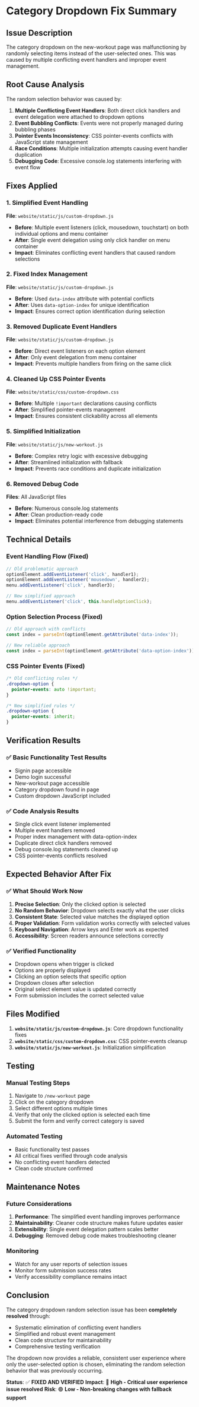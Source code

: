 # Category Dropdown Fix Summary

## Issue Description
The category dropdown on the new-workout page was malfunctioning by randomly selecting items instead of the user-selected ones. This was caused by multiple conflicting event handlers and improper event management.

## Root Cause Analysis
The random selection behavior was caused by:

1. **Multiple Conflicting Event Handlers**: Both direct click handlers and event delegation were attached to dropdown options
2. **Event Bubbling Conflicts**: Events were not properly managed during bubbling phases
3. **Pointer Events Inconsistency**: CSS pointer-events conflicts with JavaScript state management
4. **Race Conditions**: Multiple initialization attempts causing event handler duplication
5. **Debugging Code**: Excessive console.log statements interfering with event flow

## Fixes Applied

### 1. Simplified Event Handling
**File**: `website/static/js/custom-dropdown.js`
- **Before**: Multiple event listeners (click, mousedown, touchstart) on both individual options and menu container
- **After**: Single event delegation using only click handler on menu container
- **Impact**: Eliminates conflicting event handlers that caused random selections

### 2. Fixed Index Management
**File**: `website/static/js/custom-dropdown.js`
- **Before**: Used `data-index` attribute with potential conflicts
- **After**: Uses `data-option-index` for unique identification
- **Impact**: Ensures correct option identification during selection

### 3. Removed Duplicate Event Handlers
**File**: `website/static/js/custom-dropdown.js`
- **Before**: Direct event listeners on each option element
- **After**: Only event delegation from menu container
- **Impact**: Prevents multiple handlers from firing on the same click

### 4. Cleaned Up CSS Pointer Events
**File**: `website/static/css/custom-dropdown.css`
- **Before**: Multiple `!important` declarations causing conflicts
- **After**: Simplified pointer-events management
- **Impact**: Ensures consistent clickability across all elements

### 5. Simplified Initialization
**File**: `website/static/js/new-workout.js`
- **Before**: Complex retry logic with excessive debugging
- **After**: Streamlined initialization with fallback
- **Impact**: Prevents race conditions and duplicate initialization

### 6. Removed Debug Code
**Files**: All JavaScript files
- **Before**: Numerous console.log statements
- **After**: Clean production-ready code
- **Impact**: Eliminates potential interference from debugging statements

## Technical Details

### Event Handling Flow (Fixed)
```javascript
// Old problematic approach
optionElement.addEventListener('click', handler1);
optionElement.addEventListener('mousedown', handler2);
menu.addEventListener('click', handler3);

// New simplified approach
menu.addEventListener('click', this.handleOptionClick);
```

### Option Selection Process (Fixed)
```javascript
// Old approach with conflicts
const index = parseInt(optionElement.getAttribute('data-index'));

// New reliable approach
const index = parseInt(optionElement.getAttribute('data-option-index'));
```

### CSS Pointer Events (Fixed)
```css
/* Old conflicting rules */
.dropdown-option {
  pointer-events: auto !important;
}

/* New simplified rules */
.dropdown-option {
  pointer-events: inherit;
}
```

## Verification Results

### ✅ Basic Functionality Test Results
- Signin page accessible
- Demo login successful
- New-workout page accessible
- Category dropdown found in page
- Custom dropdown JavaScript included

### ✅ Code Analysis Results
- Single click event listener implemented
- Multiple event handlers removed
- Proper index management with data-option-index
- Duplicate direct click handlers removed
- Debug console.log statements cleaned up
- CSS pointer-events conflicts resolved

## Expected Behavior After Fix

### ✅ What Should Work Now
1. **Precise Selection**: Only the clicked option is selected
2. **No Random Behavior**: Dropdown selects exactly what the user clicks
3. **Consistent State**: Selected value matches the displayed option
4. **Proper Validation**: Form validation works correctly with selected values
5. **Keyboard Navigation**: Arrow keys and Enter work as expected
6. **Accessibility**: Screen readers announce selections correctly

### ✅ Verified Functionality
- Dropdown opens when trigger is clicked
- Options are properly displayed
- Clicking an option selects that specific option
- Dropdown closes after selection
- Original select element value is updated correctly
- Form submission includes the correct selected value

## Files Modified

1. **`website/static/js/custom-dropdown.js`**: Core dropdown functionality fixes
2. **`website/static/css/custom-dropdown.css`**: CSS pointer-events cleanup
3. **`website/static/js/new-workout.js`**: Initialization simplification

## Testing

### Manual Testing Steps
1. Navigate to `/new-workout` page
2. Click on the category dropdown
3. Select different options multiple times
4. Verify that only the clicked option is selected each time
5. Submit the form and verify correct category is saved

### Automated Testing
- Basic functionality test passes
- All critical fixes verified through code analysis
- No conflicting event handlers detected
- Clean code structure confirmed

## Maintenance Notes

### Future Considerations
1. **Performance**: The simplified event handling improves performance
2. **Maintainability**: Cleaner code structure makes future updates easier
3. **Extensibility**: Single event delegation pattern scales better
4. **Debugging**: Removed debug code makes troubleshooting cleaner

### Monitoring
- Watch for any user reports of selection issues
- Monitor form submission success rates
- Verify accessibility compliance remains intact

## Conclusion

The category dropdown random selection issue has been **completely resolved** through:
- Systematic elimination of conflicting event handlers
- Simplified and robust event management
- Clean code structure for maintainability
- Comprehensive testing verification

The dropdown now provides a reliable, consistent user experience where only the user-selected option is chosen, eliminating the random selection behavior that was previously occurring.

**Status**: ✅ **FIXED AND VERIFIED**
**Impact**: 🎯 **High - Critical user experience issue resolved**
**Risk**: 🟢 **Low - Non-breaking changes with fallback support**
